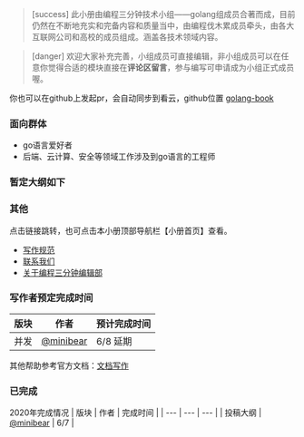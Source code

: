 >[success] 此小册由编程三分钟技术小组——golang组成员合著而成，目前仍然在不断地充实和完备内容和质量当中，由编程伐木累成员牵头，由各大互联网公司和高校的成员组成。涵盖各技术领域内容。

>[danger] 欢迎大家补充完善，小组成员可直接编辑，非小组成员可以在任意你觉得合适的模块直接在**评论区留言**，参与编写可申请成为小组正式成员喔。


你也可以在github上发起pr，会自动同步到看云，github位置 [golang-book](https://github.com/pzqu/golang-book) 

### 面向群体

* go语言爱好者
* 后端、云计算、安全等领域工作涉及到go语言的工程师

### 暂定大纲如下

### 其他

点击链接跳转，也可点击本小册顶部导航栏【小册首页】查看。
- [写作规范](https://www.kancloud.cn/coding3min/coding3min/1748608)
- [联系我们](https://www.kancloud.cn/coding3min/coding3min/1748609)
- [关于编程三分钟编辑部](https://www.kancloud.cn/coding3min/coding3min/1748610)

### 写作者预定完成时间

| 版块 | 作者 | 预计完成时间 |
| --- | --- | --- |
| 并发| [@minibear](https://www.kancloud.cn/@minibear) | 6/8 延期 |

其他帮助参考官方文档：[文档写作](https://help.kancloud.cn/67322)

### 已完成

2020年完成情况
| 版块 | 作者 | 完成时间 |
| --- | --- | --- |
| 投稿大纲 |   [@minibear](https://www.kancloud.cn/@minibear) | 6/7 |

